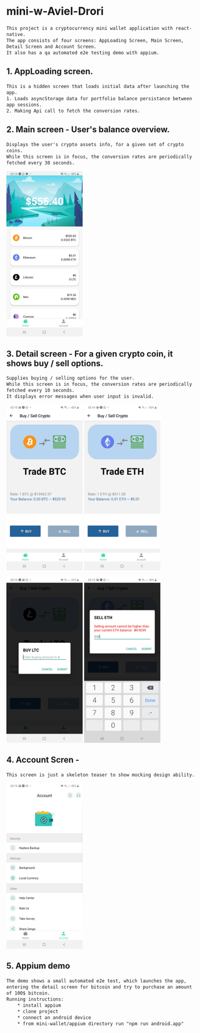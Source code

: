 # mini-w-Aviel-Drori 

    This project is a cryptocurrency mini wallet application with react-native.
    The app consists of four screens: AppLoading Screen, Main Screen, Detail Screen and Account Screen.
    It also has a qa automated e2e testing demo with appium.

## 1. AppLoading screen.
    This is a hidden screen that loads initial data after launching the app.
    1. Loads asyncStorage data for portfolio balance persistance between app sessions.
    2. Making Api call to fetch the conversion rates.
   
   
## 2. Main screen - User's balance overview.
    Displays the user's crypto assets info, for a given set of crypto coins.
    While this screen is in focus, the conversion rates are periodically fetched every 30 seconds.
   
    
<p float="left">
    <img src="https://github.com/avieldr/avieldr-mini-w-Aviel-Drori/blob/main/screenshots/Screenshot_20201130-021421_Expo.jpg" width="200"  />
</p>
   
## 3. Detail screen - For a given crypto coin, it shows buy / sell options. 
    Supplies buying / selling options for the user.
    While this screen is in focus, the conversion rates are periodically fetched every 10 seconds.
    It displays error messages when user input is invalid.
    
<p float="left">
    <img src="https://github.com/avieldr/avieldr-mini-w-Aviel-Drori/blob/main/screenshots/Screenshot_20201130-021529_Expo.jpg" width="200"  />
    <img src="https://github.com/avieldr/avieldr-mini-w-Aviel-Drori/blob/main/screenshots/Screenshot_20201130-021441_Expo.jpg" width="200"  />
</p>
<p float="left">
    <img src="https://github.com/avieldr/avieldr-mini-w-Aviel-Drori/blob/main/screenshots/Screenshot_20201130-021647_Expo.jpg" width="200"  />
    <img src="https://github.com/avieldr/avieldr-mini-w-Aviel-Drori/blob/main/screenshots/Screenshot_20201130-021506_Expo.jpg" width="200"  />
</p>

## 4. Account Scren - 
    This screen is just a skeleton teaser to show mocking design ability.
<p float="left">
    <img src="https://github.com/avieldr/avieldr-mini-w-Aviel-Drori/blob/main/screenshots/Screenshot_20201130-021513_Expo.jpg" width="200"  />
</p>


## 5. Appium demo
    The demo shows a small automated e2e test, which launches the app, entering the detail screen for bitcoin and try to purchase an amount of 100$ bitcoin.
    Running instructions:
        * install appium
        * clone project
        * connect an android device
        * from mini-wallet/appium directory run "npm run android.app"

